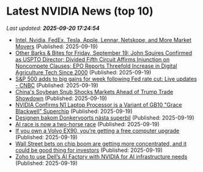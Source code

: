# Latest NVIDIA News (top 10)
_Last updated: **2025-09-20 17:24:54**_

- [Intel, Nvidia, FedEx, Tesla, Apple, Lennar, Netskope, and More Market Movers](https://biztoc.com/x/0e6b10336a71babb) (Published: 2025-09-19)
- [Other Barks & Bites for Friday, September 19: John Squires Confirmed as USPTO Director; Divided Fifth Circuit Affirms Injunction on Noncompete Clauses; EPO Reports Threefold Increase in Digital Agriculture Tech Since 2000](https://ipwatchdog.com/2025/09/19/other-barks-divided-fifth-circuit-affirms-injunction-on-noncompete-clauses-epo-reports-threefold-increase-in-digital-agricu/id=192333/) (Published: 2025-09-19)
- [S&P 500 adds to big gains for week following Fed rate cut: Live updates - CNBC](https://slashdot.org/firehose.pl?op=view&amp;id=179373716) (Published: 2025-09-19)
- [China's Soybean Snub Shocks Markets Ahead of Trump Trade Showdown](https://finance.yahoo.com/news/chinas-soybean-snub-shocks-markets-170756483.html) (Published: 2025-09-19)
- [NVIDIA Confirms N1 Laptop Processor is a Variant of GB10 "Grace Blackwell" Superchip](https://www.techpowerup.com/341165/nvidia-confirms-n1-laptop-processor-is-a-variant-of-gb10-grace-blackwell-superchip) (Published: 2025-09-19)
- [Designen bakom Donkervoorts nästa superbil](https://feber.se/bil/designen-bakom-donkervoorts-nasta-superbil/483532/) (Published: 2025-09-19)
- [AI race is now a two-horse race](https://economictimes.indiatimes.com/opinion/et-editorial/ai-race-is-now-a-two-horse-race/articleshow/124002729.cms) (Published: 2025-09-19)
- [If you own a Volvo EX90, you’re getting a free computer upgrade](https://slashdot.org/firehose.pl?op=view&amp;id=179373408) (Published: 2025-09-19)
- [Wall Street bets on chip boom are getting more concentrated, and it could be good thing for investors](https://www.cnbc.com/2025/09/19/chip-stocks-ai-tech-investing-etfs.html) (Published: 2025-09-19)
- [Zoho to use Dell’s AI Factory with NVIDIA for AI infrastructure needs](https://www.thehindubusinessline.com/info-tech/zoho-to-use-dells-ai-factory-with-nvidia-for-ai-infrastructure-needs/article70069792.ece) (Published: 2025-09-19)
